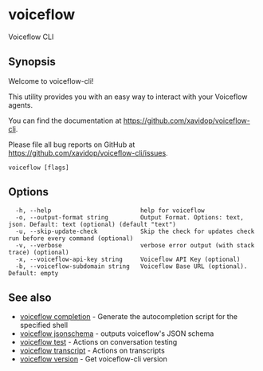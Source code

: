 # voiceflow

Voiceflow CLI

## Synopsis

Welcome to voiceflow-cli!

This utility provides you with an easy way to interact
with your Voiceflow agents.

You can find the documentation at https://github.com/xavidop/voiceflow-cli.

Please file all bug reports on GitHub at https://github.com/xavidop/voiceflow-cli/issues.

```
voiceflow [flags]
```

## Options

```
  -h, --help                         help for voiceflow
  -o, --output-format string         Output Format. Options: text, json. Default: text (optional) (default "text")
  -u, --skip-update-check            Skip the check for updates check run before every command (optional)
  -v, --verbose                      verbose error output (with stack trace) (optional)
  -x, --voiceflow-api-key string     Voiceflow API Key (optional)
  -b, --voiceflow-subdomain string   Voiceflow Base URL (optional). Default: empty
```

## See also

* [voiceflow completion](/cmd/voiceflow_completion/)	 - Generate the autocompletion script for the specified shell
* [voiceflow jsonschema](/cmd/voiceflow_jsonschema/)	 - outputs voiceflow's JSON schema
* [voiceflow test](/cmd/voiceflow_test/)	 - Actions on conversation testing
* [voiceflow transcript](/cmd/voiceflow_transcript/)	 - Actions on transcripts
* [voiceflow version](/cmd/voiceflow_version/)	 - Get voiceflow-cli version

